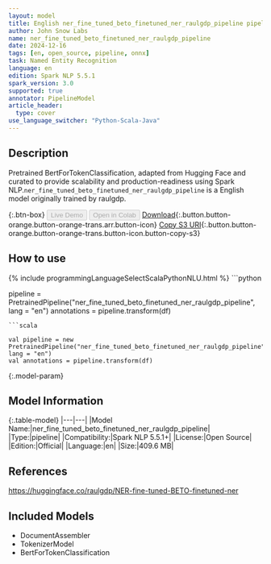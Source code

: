 ```yaml
---
layout: model
title: English ner_fine_tuned_beto_finetuned_ner_raulgdp_pipeline pipeline BertForTokenClassification from raulgdp
author: John Snow Labs
name: ner_fine_tuned_beto_finetuned_ner_raulgdp_pipeline
date: 2024-12-16
tags: [en, open_source, pipeline, onnx]
task: Named Entity Recognition
language: en
edition: Spark NLP 5.5.1
spark_version: 3.0
supported: true
annotator: PipelineModel
article_header:
  type: cover
use_language_switcher: "Python-Scala-Java"
---
```


## Description

Pretrained BertForTokenClassification, adapted from Hugging Face and curated to provide scalability and production-readiness using Spark NLP.`ner_fine_tuned_beto_finetuned_ner_raulgdp_pipeline` is a English model originally trained by raulgdp.

{:.btn-box}
<button class="button button-orange" disabled>Live Demo</button>
<button class="button button-orange" disabled>Open in Colab</button>
[Download](https://s3.amazonaws.com/auxdata.johnsnowlabs.com/public/models/ner_fine_tuned_beto_finetuned_ner_raulgdp_pipeline_en_5.5.1_3.0_1734337218469.zip){:.button.button-orange.button-orange-trans.arr.button-icon}
[Copy S3 URI](s3://auxdata.johnsnowlabs.com/public/models/ner_fine_tuned_beto_finetuned_ner_raulgdp_pipeline_en_5.5.1_3.0_1734337218469.zip){:.button.button-orange.button-orange-trans.button-icon.button-copy-s3}

## How to use



<div class="tabs-box" markdown="1">
{% include programmingLanguageSelectScalaPythonNLU.html %}
```python

pipeline = PretrainedPipeline("ner_fine_tuned_beto_finetuned_ner_raulgdp_pipeline", lang = "en")
annotations =  pipeline.transform(df)   

```
```scala

val pipeline = new PretrainedPipeline("ner_fine_tuned_beto_finetuned_ner_raulgdp_pipeline", lang = "en")
val annotations = pipeline.transform(df)

```
</div>

{:.model-param}
## Model Information

{:.table-model}
|---|---|
|Model Name:|ner_fine_tuned_beto_finetuned_ner_raulgdp_pipeline|
|Type:|pipeline|
|Compatibility:|Spark NLP 5.5.1+|
|License:|Open Source|
|Edition:|Official|
|Language:|en|
|Size:|409.6 MB|

## References

https://huggingface.co/raulgdp/NER-fine-tuned-BETO-finetuned-ner

## Included Models

- DocumentAssembler
- TokenizerModel
- BertForTokenClassification
